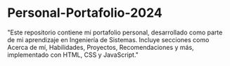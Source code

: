 # Personal-Portafolio-2024
"Este repositorio contiene mi portafolio personal, desarrollado como parte de mi aprendizaje en Ingeniería de Sistemas. Incluye secciones como Acerca de mí, Habilidades, Proyectos, Recomendaciones y más, implementado con HTML, CSS y JavaScript."
